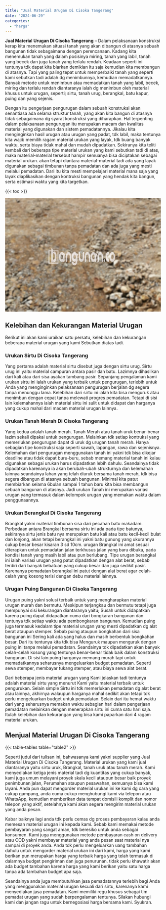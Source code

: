 ```yaml
---
title: "Jual Material Urugan Di Cisoka Tangerang"
date: "2024-06-29"
categories: 
  - "harga"
---
```


**Jual Material Urugan Di Cisoka Tangerang** – Dalam pelaksanaan konstruksi kerap kita menemukan situasi tanah yang akan dibangun di atasnya sebuah bangunan tidak sebagaimana dengan perencanaan. Kadang kita menemukan tanah yang dalam posisinya miring, tanah yang labil, tanah yang becek dan juga tanah yang terlalu rendah. Keadaan seperti ini tentunya tdk dapat kita biarkan demikian itu saja kemudian kita membangun di atasnya. Tapi yang paling tepat untuk memperbaiki tanah yang seperti kami sebutkan tadi adalah dg menimbunnya, kemudian memadatkannya. Banyak metode untuk menimbun atau memadatkan tanah yang labil, becek, miring dan terlalu rendah diantaranya ialah dg menimbun oleh material khusus untuk urugan, seperti; sirtu, tanah urug, berangkal, batu kapur, puing dan yang sejenis.

Dengan itu pengerjaan pengurugan dalam sebuah konstruksi akan senantiasa ada selama struktur tanah, yang akan kita bangun di atasnya tidak sebagaimana dg syarat konstruksi yang diharapkan. Hal terpenting dalam pelaksanaan pengurugan itu merupakan macam dan kwalitas material yang digunakan dan sistem pemadatannya. Jikalau kita menginginkan hasil urugan atau urugan yang padat, tdk labil, maka tentunya kita wajib memilih ragam material urukan yang layak, tdk buang banyak waktu, serta biaya tidak mahal dan mudah dipadatkan. Sekiranya kita teliti kembali dari beberapa tipe material urukan yang kami sebutkan tadi di atas, maka material-material tersebut hampir semuanya bisa diciptakan sebagai material urukan. akan tetapi diantara material-material tadi ada yang layak digunakan sebagai timbunan tanpa pemadatan dan ada juga yang mesti melalui pemadatan. Dari itu kita mesti mempelajari material mana saja yang layak diaplikasikan dengan kontruksi bangunan yang hendak kita bangun, serta estimasi waktu yang kita targetkan.

{{< toc >}}

![Jual Material Urugan Di Cisoka Tangerang](/images/jual-urugan-37.png)

## Kelebihan dan Kekurangan Material Urugan

Berikut ini akan kami uraikan satu persatu, kelebihan dan kekurangan beberapa material urugan yang kami Sebutkan diatas tadi.

### Urukan Sirtu Di Cisoka Tangerang

Yang pertama adalah material sirtu disebut juga dengan sirtu urug. Sirtu urug ini yaitu material campuran antara pasir dan batu. Lazimnya dihasilkan dari kali atau dari sisa ayakan tambang pasir. Sepanjang pengalaman kami urukan sirtu ini ialah urukan yang terbaik untuk pengurugan, terlebih untuk Anda yang menginginkan pelaksanaan pengurugan berjalan dg segera tanpa menunggu lama. Kelebihan dari sirtu ini ialah kita bisa menguruk atau menimbun dengan cepat tanpa melewati progres pemadatan. Tetapi di sisi lain kelemahannya ialah material sirtu ini sulit untuk didapat dan harganya yang cukup mahal dari macam material urugan lainnya.

### Urukan Tanah Merah Di Cisoka Tangerang

Yang kedua adalah tanah merah. Tanah Merah atau tanah uruk benar-benar lazim sekali dipakai untuk pengurugan. Melainkan tdk setiap kontruksi yang memerlukan pengurugan dapat di uruk dg urugan tanah merah. Hanya sebagian tipe konstruksi saja seperti sawah, lapangan, rawa dan sejenisnya. Kelemahan dari pengurugan menggunakan tanah ini yakni tdk bisa dikejar deadline atau tidak dapat buru-buru, sebab memang material tanah ini kalau digunakan sebagai urukan harus dipadatkan lebih dahulu. Seandainya tidak dipadatkan karenanya ia akan berubah-ubah strukturnya dan kelemahan lainnya seandainya lahan yang telah diuruk bersama tanah merah, tdk bisa segera dibangun di atasnya sebuah bangunan. Minimal kita patut membiarkan selama 6bulan sampai 1 tahun baru kita bisa membangun sebuah bangunan di atasnya. Jadi urukan Tanah ini merupakan variasi urugan yang termasuk dalam kelompok urugan yang memakan waktu dalam penggunaannya.

### Urukan Berangkal Di Cisoka Tangerang

Brangkal yakni material timbunan sisa dari pecahan batu makadam. Perbedaan antara Brangkal bersama sirtu ini ada pada tipe batunya, sekiranya sirtu jenis batu nya merupakan batu kali atau batu kecil-kecil bulat dan lonjong, akan tetapi berangkal ini yakni batu gunung yang ukurannya cukup besar besar kisaran 3 sd 10cm. urugan Brangkal ini amat sesuai diterapkan untuk pemadatan jalan terkhusus jalan yang baru dibuka, pada kondisi tanah yang masih labil atau pun berlubang. Tipe urugan berangkal ini ialah variasi urugan yang patut dipadatkan dengan alat berat, sebab terdiri dari banyak bebatuan yang cukup besar dan juga sedikit pasir. Karenanya pemadatan berangkal ini patut dengan alat berat agar celah-celah yang kosong terisi dengan debu material lainnya.

### Urugan Puing Bangunan Di Cisoka Tangerang

Urugan puing yakni solusi terbaik untuk yang mengharapkan material urugan murah dan bermutu. Meskipun terjangkau dan bermutu tetapi juga mempunyai sisi kekurangan diantaranya yaitu; Susah untuk didapatkan karena puing dapat didapatkan cuma dari bongkaran bangunan dan tentunya tdk setiap waktu ada pembongkaran bangunan. Kemudian puing juga termasuk kedalam tipe material urugan yang mesti dipadatkan dg alat berat ataupun stemper. Sebab puing ataupun bongkahan dari sisa bangunan ini Sering kali ada yang halus dan masih berbentuk bongkahan besar. Dari itu tentunya kita tdk bisa Menguruk maupun menguruk dengan puing ini tanpa melalui pemadatan. Seandainya tdk dipadatkan akan banyak celah-celah kosong yang tentunya benar-benar tidak baik dalam konstruksi bangunan. Di sisi lain puing harganya memang murah tapi untuk memadatkannya seharusnya mengeluarkan budget pemadatan. Seperti sewa stemper, membayar tukang stemper, atau biaya sewa alat berat.

Dari beberapa jenis material urugan yang Kami jelaskan tadi tentunya adalah material sirtu yang menurut Kami yaitu material terbaik untuk pengurukan. Selain simple Sirtu ini tdk memerlukan pemadatan dg alat berat atau lainnya, akhirnya walaupun harganya mahal sedikit akan tetapi tdk perlu mengeluarkan budget untuk pemadatan. Selain dari itu hemat waktu dari yang seharusnya memakan waktu sebagian hari dalam pengerjaan pemadatan melainkan dengan menerapkan sirtu ini cuma satu hari saja. Itulah kelebihan dan kekurangan yang bisa kami paparkan dari 4 ragam material urukan.

## Menjual Material Urugan Di Cisoka Tangerang

{{< table-tables table="table2" >}}

Seperti judul dari tulisan ini, bahwasanya kami yakni supplier yang Jual Material Urugan Di Cisoka Tangerang. Material urukan yang kami jual diantaranya yaitu sirtu uruk, Brangkal, tanah uruk atau tanah merah. Kami menyediakan ketiga jenis material tadi dg kuantitas yang cukup banyak, kami juga umum melayani proyek skala kecil ataupun besar baik proyek penimbunan jalan, Perumahan ataupun pesawahan, semuanya bisa kami layani. Anda pun dapat mengorder material urukan ini ke kami dg cara yang cukup gampang, anda cuma cukup menghubungi kami via telepon atau WhatsApp, kemudian memberikan data tempat domisili komplit dan nomor telepon yang aktif, setelahnya kami akan segera mengirim material urukan yang anda pesan.

Kabar baiknya lagi anda tdk perlu cemas dg proses pembayaran kalau anda memesan material urugan ini kepada kami. Sebab kami memakai metode pembayaran yang sangat aman, tdk beresiko untuk anda sebagai konsumen. Kami juga menggunakan metode pembayaran cash on delivery atau COD yakni membayar material yang anda pesan saat material nya sampai di proyek anda. Anda tdk perlu mengeluarkan uang tambahan dahulu untuk mengorder material urukan ini dari kami, harga yang kami berikan pun merupakan harga yang terbaik harga yang telah termasuk di dalamnya budget pengiriman dan juga penurunan. tidak perlu khawatir akan ada budget tambahan karena harga yang kami berikan yaitu satu harga tanpa ada tambahan budget apa saja.

Seandainya anda juga membutuhkan jasa pemadatannya terlebih bagi Anda yang menggunakan material urugan kecuali dari sirtu, karenanya kami menyediakan jasa pemadatan. Kami memiliki regu khusus sebagai tim pemadat urugan yang sudah berpengalaman tentunya. Silakan hubungi kami dan jangan ragu untuk bernegosiasi harga bersama kami. Syukran.
